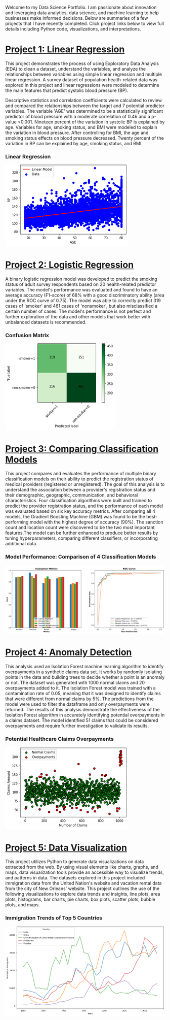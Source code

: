 Welcome to my Data Science Portfolio. I am passionate about innovation and leveraging data analytics, data science, and machine learning to help businesses make informed decisions. Below are summaries of a few projects that I have recently completed. Click project links below to view full details including Python code, visualizations, and interpretations.

# [Project 1: Linear Regression](https://github.com/dandersonghub/EDA_Linear_Regression/blob/main/EDA_Linear_Regression.ipynb)
This project demonstrates the process of using Exploratory Data Analysis (EDA) to clean a dataset, understand the variables, and analyze the relationships between variables using simple linear regression and multiple linear regression. A survey dataset of population health-related data was explored in this project and linear regressions were modeled to determine the main features that predict systolic blood pressure (BP).

Descriptive statistics and correlation coefficients were calculated to review and compared the relationships between the target and 7 potential predictor variables. The variable 'AGE' was determined to be a statistically significant predictor of blood pressure with a moderate correlation of 0.46 and a p-value <0.001. Nineteen percent of the variation in systolic BP is explained by age. Variables for age, smoking status, and BMI were modeled to explain the variation in blood pressure. After controlling for BMI, the age and smoking status effects on blood pressure decreased. Twenty percent of the variation in BP can be explained by age, smoking status, and BMI.

### Linear Regression
![](/images/SLR_.png)




# [Project 2: Logistic Regression](https://github.com/dandersonghub/Logistic_Regression/blob/main/Logistic_Regression.ipynb)
A binary logistic regression model was developed to predict the smoking status of adult survey respondents based on 20 health-related predictor variables. The model's performance was evaluated and found to have an average accuracy (F1-score) of 68% with a good discriminatory ability (area under the ROC curve of 0.75). The model was able to correctly predict 319 cases of 'smoker' and 461 cases of 'nonsmoker', but also misclassified a certain number of cases. The model's performance is not perfect and further exploration of the data and other models that work better with unbalanced datasets is recommended.

### Confusion Matrix
![](/images/conf.png)




# [Project 3: Comparing Classification Models](https://github.com/dandersonghub/Comparing-Classification-Models/blob/main/DA_Case_Study.ipynb)
This project compares and evaluates the performance of multiple binary classification models on their ability to predict the registration status of medical providers (registered or unregistered). The goal of this analysis is to understand the association between a provider's registration status and their demographic, geographic, communication, and behavioral characteristics. Four classification algorithms were built and trained to predict the provider registration status, and the performance of each model was evaluated based on six key accuracy metrics. After comparing all 4 models, the Gradient Boosting Machine (GBM) was found to be the best-performing model with the highest degree of accuracy (90%). The sanction count and location count were discovered to be the two most important features.The model can be further enhanced to produce better results by tuning hyperparameters, comparing different classifiers, or incorporating additional data.

### Model Performance: Comparison of 4 Classification Models
![](/images/class_compare1.png)



# [Project 4: Anomaly Detection](https://github.com/dandersonghub/Anomaly-Detection/blob/main/Anomaly_Detection.ipynb)
This analysis used an Isolation Forest machine learning algorithm to identify overpayments in a synthetic claims data set. It works by randomly isolating points in the data and building trees to decide whether a point is an anomaly or not. The dataset was generated with 1000 normal claims and 20 overpayments added to it. The Isolation Forest model was trained with a contamination rate of 0.05, meaning that it was designed to identify claims that were different from normal claims by 5%. The predictions from the model were used to filter the dataframe and only overpayments were returned. The results of this analysis demonstrate the effectiveness of the Isolation Forest algorithm in accurately identifying potential overpayments in a claims dataset. The model identified 51 claims that could be considered overpayments and require further investigation to validate its results.

### Potential Healthcare Claims Overpayments
![](/images/overpayments.png)



# [Project 5: Data Visualization](https://colab.research.google.com/github/dandersonghub/Data-Visualization/blob/main/Data_Visualization.ipynb)
This project utilizes Python to generate data visualizations on data extracted from the web. By using visual elements like charts, graphs, and maps, data visualization tools provide an accessible way to visualize trends, and patterns in data. The datasets explored in this project included immigration data from the United Nation's website and vacation rental data from the city of New Orleans' website. This project outlines the use of the following visualizations to explore data trends and insights, line plots, area plots, histograms, bar charts, pie charts, box plots, scatter plots, bubble plots, and maps. 

### Immigration Trends of Top 5 Countries
![](/images/Line_Plot2.png)




